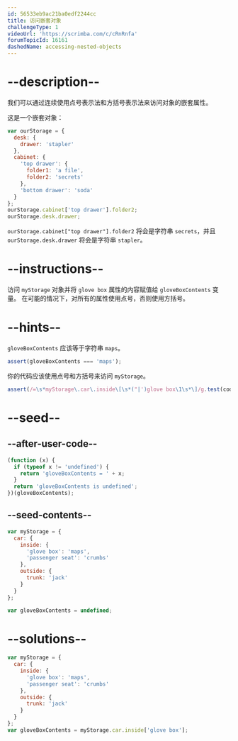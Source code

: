 ```yaml
---
id: 56533eb9ac21ba0edf2244cc
title: 访问嵌套对象
challengeType: 1
videoUrl: 'https://scrimba.com/c/cRnRnfa'
forumTopicId: 16161
dashedName: accessing-nested-objects
---
```


# --description--

我们可以通过连续使用点号表示法和方括号表示法来访问对象的嵌套属性。

这是一个嵌套对象：

```js
var ourStorage = {
  desk: {
    drawer: 'stapler'
  },
  cabinet: {
    'top drawer': {
      folder1: 'a file',
      folder2: 'secrets'
    },
    'bottom drawer': 'soda'
  }
};
ourStorage.cabinet['top drawer'].folder2;
ourStorage.desk.drawer;
```

`ourStorage.cabinet["top drawer"].folder2` 将会是字符串 `secrets`，并且 `ourStorage.desk.drawer` 将会是字符串 `stapler`。

# --instructions--

访问 `myStorage` 对象并将 `glove box` 属性的内容赋值给 `gloveBoxContents` 变量。 在可能的情况下，对所有的属性使用点号，否则使用方括号。

# --hints--

`gloveBoxContents` 应该等于字符串 `maps`。

```js
assert(gloveBoxContents === 'maps');
```

你的代码应该使用点号和方括号来访问 `myStorage`。

```js
assert(/=\s*myStorage\.car\.inside\[\s*("|')glove box\1\s*\]/g.test(code));
```

# --seed--

## --after-user-code--

```js
(function (x) {
  if (typeof x != 'undefined') {
    return 'gloveBoxContents = ' + x;
  }
  return 'gloveBoxContents is undefined';
})(gloveBoxContents);
```

## --seed-contents--

```js
var myStorage = {
  car: {
    inside: {
      'glove box': 'maps',
      'passenger seat': 'crumbs'
    },
    outside: {
      trunk: 'jack'
    }
  }
};

var gloveBoxContents = undefined;
```

# --solutions--

```js
var myStorage = {
  car: {
    inside: {
      'glove box': 'maps',
      'passenger seat': 'crumbs'
    },
    outside: {
      trunk: 'jack'
    }
  }
};
var gloveBoxContents = myStorage.car.inside['glove box'];
```

